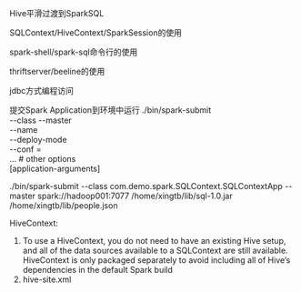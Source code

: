 Hive平滑过渡到SparkSQL

SQLContext/HiveContext/SparkSession的使用

spark-shell/spark-sql命令行的使用

thriftserver/beeline的使用

jdbc方式编程访问


提交Spark Application到环境中运行
./bin/spark-submit \
  --class <main-class>
  --master <master-url> \
  --name <application-name> \
  --deploy-mode <deploy-mode> \
  --conf <key>=<value> \
  ... # other options
  <application-jar> \
  [application-arguments]

  ./bin/spark-submit --class com.demo.spark.SQLContext.SQLContextApp --master spark://hadoop001:7077 /home/xingtb/lib/sql-1.0.jar /home/xingtb/lib/people.json


  HiveContext: 
  1) To use a HiveContext, you do not need to have an existing Hive setup, and all of the data sources available to a SQLContext are still available. HiveContext is only packaged separately to avoid including all of Hive’s dependencies in the default Spark build
  2) hive-site.xml